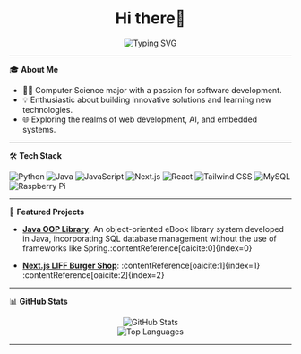 <h1 align="center">Hi there👋</h1>

<p align="center">
  <img src="https://readme-typing-svg.demolab.com?font=Fira+Code&size=24&pause=1000&color=36BCF7&center=true&vCenter=true&width=435&lines=Computer+Science+Student;Aspiring+Software+Engineer;Passionate+about+Technology" alt="Typing SVG" />
</p>

---

🎓 **About Me**

- 🧑‍🎓 Computer Science major with a passion for software development.
- 💡 Enthusiastic about building innovative solutions and learning new technologies.
- 🌐 Exploring the realms of web development, AI, and embedded systems.

---

🛠️ **Tech Stack**

![Python](https://img.shields.io/badge/Python-3776AB?style=for-the-badge&logo=python&logoColor=white)
![Java](https://img.shields.io/badge/Java-ED8B00?style=for-the-badge&logo=java&logoColor=white)
![JavaScript](https://img.shields.io/badge/JavaScript-F7DF1E?style=for-the-badge&logo=javascript&logoColor=black)
![Next.js](https://img.shields.io/badge/Next.js-000000?style=for-the-badge&logo=next.js&logoColor=white)
![React](https://img.shields.io/badge/React-20232A?style=for-the-badge&logo=react&logoColor=61DAFB)
![Tailwind CSS](https://img.shields.io/badge/Tailwind_CSS-38B2AC?style=for-the-badge&logo=tailwind-css&logoColor=white)
![MySQL](https://img.shields.io/badge/MySQL-00000F?style=for-the-badge&logo=mysql&logoColor=white)
![Raspberry Pi](https://img.shields.io/badge/Raspberry_Pi-A22846?style=for-the-badge&logo=raspberry-pi&logoColor=white)

---

📂 **Featured Projects**

- [**Java OOP Library**](https://github.com/Nakkasenp65/Java-oop-library): An object-oriented eBook library system developed in Java, incorporating SQL database management without the use of frameworks like Spring.&#8203;:contentReference[oaicite:0]{index=0}

- [**Next.js LIFF Burger Shop**](https://github.com/Nakkasenp65/next-liff-burger-shop): :contentReference[oaicite:1]{index=1}&#8203;:contentReference[oaicite:2]{index=2}

---

📊 **GitHub Stats**

<p align="center">
  <img src="https://github-readme-stats.vercel.app/api?username=Nakkasenp65&show_icons=true&theme=radical" alt="GitHub Stats" />
  <br/>
  <img src="https://github-readme-stats.vercel.app/api/top-langs/?username=Nakkasenp65&layout=compact&theme=radical" alt="Top Languages" />
</p>

---
